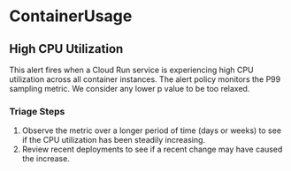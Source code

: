 # ContainerUsage

## High CPU Utilization

This alert fires when a Cloud Run service is experiencing high CPU utilization across all container instances. The alert policy monitors the P99 sampling metric. We consider any lower p value to be too relaxed. 

### Triage Steps

1. Observe the metric over a longer period of time (days or weeks) to see if the CPU utilization has been steadily increasing.
2. Review recent deployments to see if a recent change may have caused the increase.
